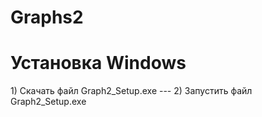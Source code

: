 # Graphs2
<h1>Установка Windows</h1>
1) Скачать файл Graph2_Setup.exe
---
2) Запустить файл Graph2_Setup.exe
